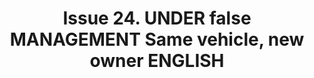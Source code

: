 ---
layout: product
title: "Issue 24. UNDER false MANAGEMENT Same vehicle, new owner ENGLISH"
price: "1100" 
desc: "Časopis"
img_path: "/assets/img/A.MIG-4523.webp"
brand: "AMMO"
available: false
special_offer: false
new: false
soon: false
cat: "090000"
subcat: "090100"
subsubcat: "090101"
sifra: "A.MIG-4523"
popular: false
spec: false
---